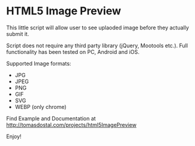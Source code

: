 HTML5 Image Preview
=================

This little script will allow user to see uplaoded image before they actually submit it.

Script does not require any third party library (jQuery, Mootools etc.). Full functionality
has been tested on PC, Android and iOS. 

Supported Image formats:

- JPG
- JPEG
- PNG
- GIF
- SVG
- WEBP (only chrome)

Find Example and Documentation at http://tomasdostal.com/projects/html5ImagePreview

Enjoy!
